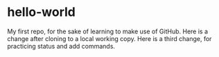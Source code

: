 # hello-world
My first repo, for the sake of learning to make use of GitHub.
Here is a change after cloning to a local working copy.
Here is a third change, for practicing status and add commands.
